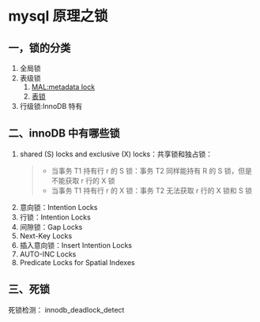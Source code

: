 # mysql 原理之锁

## 一，锁的分类

1. 全局锁
2. 表级锁
   1. [MAL:metadata lock](https://dev.mysql.com/doc/refman/5.7/en/metadata-locking.html)
   2. [表锁](https://dev.mysql.com/doc/refman/5.7/en/lock-tables.html)
3. 行级锁:InnoDB 特有

## 二、innoDB 中有哪些锁

1.  shared (S) locks and exclusive (X) locks：共享锁和独占锁：
    > - 当事务 T1 持有行 r 的 S 锁：事务 T2 同样能持有 R 的 S 锁，但是不能获取 r 行的 X 锁
    > - 当事务 T1 持有行 r 的 X 锁：事务 T2 无法获取 r 行的 X 锁和 S 锁
2.  意向锁：Intention Locks
3.  行锁：Intention Locks
4.  间隙锁：Gap Locks
5.  Next-Key Locks
6.  插入意向锁：Insert Intention Locks
7.  AUTO-INC Locks
8.  Predicate Locks for Spatial Indexes

## 三、死锁

死锁检测： innodb_deadlock_detect
